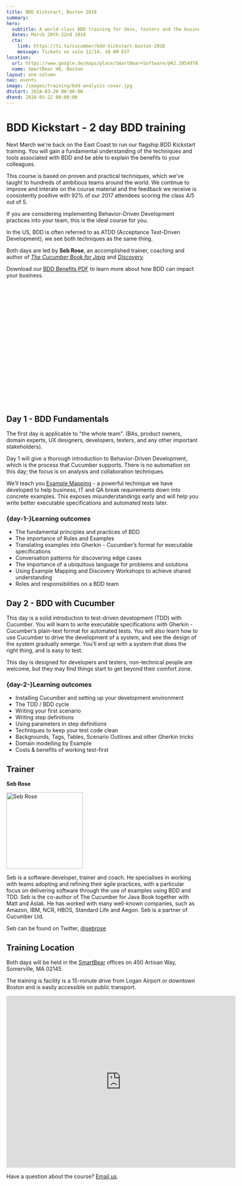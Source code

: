 ```yaml
---
title: BDD Kickstart, Boston 2018
summary: 
hero:
  subtitle: A world-class BDD training for devs, testers and the business
  dates: March 20th-22nd 2018
  cta:
    link: https://ti.to/cucumber/bdd-kickstart-boston-2018
    message: Tickets on sale 12/14, 10 AM EST
location:
  url: https://www.google.de/maps/place/SmartBear+Software/@42.3954978,-71.081084,17z/data=!3m1!4b1!4m5!3m4!1s0x89e316a31ac335f7:0xa5fa6e1929085ea2!8m2!3d42.3954978!4d-71.0788953
  name: SmartBear HQ, Boston
layout: one-column
nav: events
image: /images/training/bdd-analysis-cover.jpg
dtstart: 2018-03-20 00:00:00
dtend: 2018-03-22 00:00:00
---
```


# BDD Kickstart - 2 day BDD training

Next March we're back on the East Coast to run our flagship BDD Kickstart training. You will gain a fundamental understanding of the techniques and tools associated with BDD and be able to explain the benefits to your colleagues. 

This course is based on proven and practical techniques, which we've taught to hundreds of ambitious teams around the world. We continue to improve and interate on the course material and the feedback we receive is consistently positive with 92% of our 2017 attendees scoring the class 4/5 out of 5.

If you are considering implementing Behavior-Driven Development practices into your team, this is the ideal course for you. 

In the US, BDD is often referred to as ATDD (Acceptance Test-Driven Development), we see both techniques as the same thing. 

Both days are led by **Seb Rose**, an accomplished trainer, coaching and author of *[The Cucumber Book for Java](https://pragprog.com/book/srjcuc/the-cucumber-for-java-book)* and *[Discovery](https://leanpub.com/bddbooks-discovery)*. 

Download our [BDD Benefits PDF](https://cucumber.io/bdd-benefits.pdf) to learn more about how BDD can impact your business.

<div class="row"><div class="col-md-6 col-md-offset-3"><script src="//fast.wistia.com/embed/medias/953ry8h08l.jsonp" async></script><script src="//fast.wistia.com/assets/external/E-v1.js" async></script><div class="wistia_responsive_padding" style="padding:56.25% 0 28px 0;position:relative;"><div class="wistia_responsive_wrapper" style="height:100%;left:0;position:absolute;top:0;width:100%;"><div class="wistia_embed wistia_async_953ry8h08l videoFoam=true" style="height:100%;width:100%">&nbsp;</div></div></div></div></div>


## Day 1 - BDD Fundamentals

The first day is applicable to "the whole team".  (BAs, product owners, domain experts, UX designers, developers, testers, and any other important stakeholders).

Day 1 will give a thorough introduction to Behavior-Driven Development, which is the process that Cucumber supports. There is no automation on this day; the focus is on analysis and collaboration techniques.

We’ll teach you [Example Mapping](https://cucumber.io/blog/2015/12/08/example-mapping-introduction) - a powerful technique we have developed to help business, IT and QA break requirements down into concrete examples. This exposes misunderstandings early and will help you write better executable specifications and automated tests later.

### {day-1-}Learning outcomes

* The fundamental principles and practices of BDD
* The importance of Rules and Examples
* Translating examples into Gherkin - Cucumber’s format for executable specifications
* Conversation patterns for discovering edge cases
* The importance of a ubiquitous language for problems and solutions
* Using Example Mapping and Discovery Workshops to achieve shared understanding
* Roles and responsibilities on a BDD team


## Day 2 - BDD with Cucumber

This day is a solid introduction to test-driven development (TDD) with Cucumber. You will learn to write executable specifications with Gherkin - Cucumber’s plain-text format for automated tests. You will also learn how to use Cucumber to drive the development of a system, and see the design of the system gradually emerge. You’ll end up with a system that does the right thing, and is easy to test.

This day is designed for developers and testers, non-technical people are welcome, but they may find things start to get beyond their comfort zone.

### {day-2-}Learning outcomes
* Installing Cucumber and setting up your development environment
* The TDD / BDD cycle
* Writing your first scenario
* Writing step definitions
* Using parameters in step definitions
* Techniques to keep your test code clean
* Backgrounds, Tags, Tables, Scenario Outlines and other Gherkin tricks
* Domain modelling by Example
* Costs & benefits of working test-first

## Trainer

**Seb Rose**

<img src="{{ site.url }}/images/headshots/seb-square.png" alt="Seb Rose" height="200" width="200">

Seb is a software developer, trainer and coach. He specialises in working with teams adopting and refining their agile practices, with a particular focus on delivering software through the use of examples using BDD and TDD. Seb is the co-author of The Cucumber for Java Book together with Matt and Aslak. He has worked with many well-known companies, such as Amazon, IBM, NCR, HBOS, Standard Life and Aegon. Seb is a partner of Cucumber Ltd.

Seb can be found on Twitter, [@sebrose](https://twitter.com/sebrose)

## Training Location 

Both days will be held in the [SmartBear](https://smartbear.com/) offices on 450 Artisan Way, Somerville, MA 02145. 

The training is facility is a 15-minute drive from Logan Airport or downtown Boston and is easily accessible on public transport.  

<iframe src="https://www.google.com/maps/embed?pb=!1m18!1m12!1m3!1d2946.514041092434!2d-71.08108398466419!3d42.395497779184524!2m3!1f0!2f0!3f0!3m2!1i1024!2i768!4f13.1!3m3!1m2!1s0x89e316a31ac335f7%3A0xa5fa6e1929085ea2!2sSmartBear+Software!5e0!3m2!1sen!2sde!4v1513160205710" width="600" height="450" frameborder="0" style="border:0" allowfullscreen></iframe>

Have a question about the course? <a href="mailto:hello@cucumber.io">Email us</a>. 

<!-- Drip -->
<script type="text/javascript">
  var _dcq = _dcq || [];
  var _dcs = _dcs || {}; 
  _dcs.account = '7849462';
  
  (function() {
    var dc = document.createElement('script');
    dc.type = 'text/javascript'; dc.async = true; 
    dc.src = '//tag.getdrip.com/7849462.js';
    var s = document.getElementsByTagName('script')[0];
    s.parentNode.insertBefore(dc, s);
  })();
</script>
